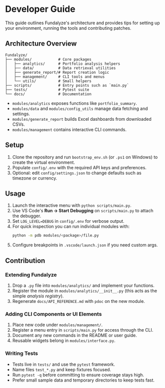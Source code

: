 # Developer Guide

This guide outlines Fundalyze's architecture and provides tips for setting up
your environment, running the tools and contributing patches.

## Architecture Overview
```text
Fundalyze/
├── modules/            # Core packages
│   ├── analytics/      # Portfolio analysis helpers
│   ├── data/           # Data retrieval utilities
│   ├── generate_report/# Report creation logic
│   ├── management/     # CLI tools and menus
│   └── utils/          # Small helpers
├── scripts/            # Entry points such as `main.py`
├── tests/              # Pytest suite
└── docs/               # Documentation
```
- `modules/analytics` exposes functions like `portfolio_summary`.
- `modules/data` and `modules/config_utils` manage data fetching and settings.
- `modules/generate_report` builds Excel dashboards from downloaded CSVs.
- `modules/management` contains interactive CLI commands.

## Setup
1. Clone the repository and run `bootstrap_env.sh` (or `.ps1` on Windows) to create the virtual environment.
2. Populate `config/.env` with the required API keys and preferences.
3. Optional: edit `config/settings.json` to change defaults such as timezone or currency.

## Usage
1. Launch the interactive menu with `python scripts/main.py`.
2. Use VS Code's **Run → Start Debugging** on `scripts/main.py` to attach the debugger.
3. Set `LOG_LEVEL=DEBUG` in `config/.env` for verbose output.
4. For quick inspection you can run individual modules with:
   ```bash
   python -m pdb modules/<package>/file.py
   ```
5. Configure breakpoints in `.vscode/launch.json` if you need custom args.

## Contribution
### Extending Fundalyze
1. Drop a `.py` file into `modules/analytics/` and implement your functions.
2. Register the module in `modules/analytics/__init__.py` (this acts as the simple *analysis registry*).
3. Regenerate `docs/API_REFERENCE.md` with `pdoc` on the new module.

### Adding CLI Components or UI Elements
1. Place new code under `modules/management/`.
2. Register a menu entry in `scripts/main.py` for access through the CLI.
3. Document any new commands in the README or user guide.
4. Reusable widgets belong in `modules/interface.py`.

### Writing Tests
- Tests live in `tests/` and use the `pytest` framework.
- Name files `test_*.py` and keep fixtures focused.
- Run `pytest -q` before committing to ensure coverage stays high.
- Prefer small sample data and temporary directories to keep tests fast.

